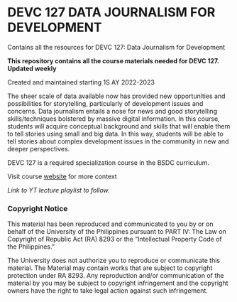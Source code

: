 # DEVC 127 DATA JOURNALISM FOR DEVELOPMENT
Contains all the resources for DEVC 127: Data Journalism for Development

**This repository contains all the course materials needed for DEVC 127. Updated weekly**

Created and maintained starting 1S AY 2022-2023

The sheer scale of data available now has provided new opportunities and possibilities for storytelling, particularly of development issues and concerns. Data journalism entails a nose for news and good storytelling skills/techniques bolstered by massive digital information. In this course, students will acquire conceptual background and skills that will enable them to tell stories using small and big data. In this way, students will be able to tell stories about complex development issues in the community in new and deeper perspectives. 

DEVC 127 is a required specialization course in the BSDC curriculum.

Visit course [website](https://www.notion.so/devc-127-datajourn/DEVC-127-Data-Journalism-for-Development-9c3e3cc77f174a74a8d8e5b42fa1cbb2) for more context

*Link to YT lecture playlist to follow.*


### **Copyright Notice**

This material has been reproduced and communicated to you by or on behalf of the University of the Philippines pursuant to PART IV: The Law on Copyright of Republic Act (RA) 8293 or the “Intellectual Property Code of the Philippines.”

The University does not authorize you to reproduce or communicate this material. The Material may contain works that are subject to copyright protection under RA 8293. Any reproduction and/or communication of the material by you may be subject to copyright infringement and the copyright owners have the right to take legal action against such infringement.